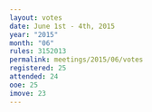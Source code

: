 ```yaml
---
layout: votes
date: June 1st - 4th, 2015
year: "2015"
month: "06"
rules: 3152013
permalink: meetings/2015/06/votes
registered: 25
attended: 24
ooe: 25
imove: 23
---
```

